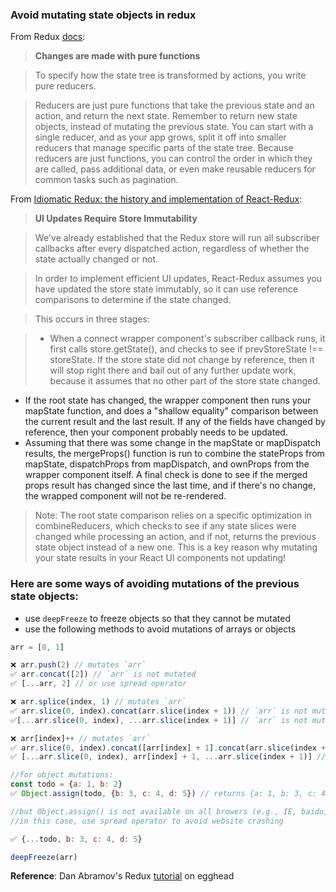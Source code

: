 ### Avoid mutating state objects in redux

From Redux [docs](https://redux.js.org/introduction/three-principles): 
> **Changes are made with pure functions**

> To specify how the state tree is transformed by actions, you write pure reducers.

> Reducers are just pure functions that take the previous state and an action, and return the next state. Remember to return new state objects, instead of mutating the previous state. You can start with a single reducer, and as your app grows, split it off into smaller reducers that manage specific parts of the state tree. Because reducers are just functions, you can control the order in which they are called, pass additional data, or even make reusable reducers for common tasks such as pagination.

From [Idiomatic Redux: the history and implementation of React-Redux](https://blog.isquaredsoftware.com/2018/11/react-redux-history-implementation/): 

> **UI Updates Require Store Immutability**

> We've already established that the Redux store will run all subscriber callbacks after every dispatched action, regardless of whether the state actually changed or not.

> In order to implement efficient UI updates, React-Redux assumes you have updated the store state immutably, so it can use reference comparisons to determine if the state changed.

> This occurs in three stages:

> - When a connect wrapper component's subscriber callback runs, it first calls store.getState(), and checks to see if prevStoreState !== storeState. If the store state did not change by reference, then it will stop right there and bail out of any further update work, because it assumes that no other part of the store state changed.
- If the root state has changed, the wrapper component then runs your mapState function, and does a "shallow equality" comparison between the current result and the last result. If any of the fields have changed by reference, then your component probably needs to be updated.
- Assuming that there was some change in the mapState or mapDispatch results, the mergeProps() function is run to combine the stateProps from mapState, dispatchProps from mapDispatch, and ownProps from the wrapper component itself. A final check is done to see if the merged props result has changed since the last time, and if there's no change, the wrapped component will not be re-rendered.

> Note: The root state comparison relies on a specific optimization in combineReducers, which checks to see if any state slices were changed while processing an action, and if not, returns the previous state object instead of a new one. This is a key reason why mutating your state results in your React UI components not updating!

### Here are some ways of avoiding mutations of the previous state objects: 

- use `deepFreeze` to freeze objects so that they cannot be mutated
- use the following methods to avoid mutations of arrays or objects

```js
arr = [0, 1]

❌ arr.push(2) // mutates `arr`
✅ arr.concat([2]) // `arr` is not mutated
✅ [...arr, 2] // or use spread operator

❌ arr.splice(index, 1) // mutates `arr`
✅ arr.slice(0, index).concat(arr.slice(index + 1)) // `arr` is not mutated
✅[...arr.slice(0, index), ...arr.slice(index + 1)] // `arr` is not mutated

❌ arr[index]++ // mutates `arr`
✅ arr.slice(0, index).concat([arr[index] + 1].concat(arr.slice(index + 1)) // `arr` is not mutated
✅ [...arr.slice(0, index), arr[index] + 1, ...arr.slice(index + 1)] // `arr` is not mutated

//for object mutations:
const todo = {a: 1, b: 2}
✅ Object.assign(todo, {b: 3, c: 4, d: 5}) // returns {a: 1, b: 3, c: 4, d: 5}

//but Object.assign() is not available on all browers (e.g., IE, baidu, qq, opera mini etc.)
//in this case, use spread operator to avoid website crashing

✅ {...todo, b: 3, c: 4, d: 5}

deepFreeze(arr)

```

**Reference**: Dan Abramov's Redux [tutorial](https://egghead.io/courses/getting-started-with-redux) on egghead
